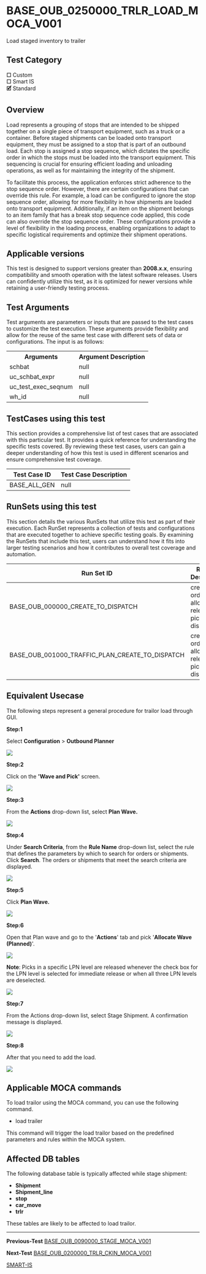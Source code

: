 # **BASE_OUB_0250000_TRLR_LOAD_MOCA_V001**


<!-- SMART_DOC_GEN_TEST_DESCR - Start -->
Load staged inventory to trailer
<!-- SMART_DOC_GEN_TEST_DESCR - End -->

## **Test Category**

**☐** Custom  
**☐** Smart IS  
**🗹** Standard  

## **Overview**

Load represents a grouping of stops that are intended to be shipped together on a single piece of transport equipment, such as a truck or a container. Before staged shipments can be loaded onto transport equipment, they must be assigned to a stop that is part of an outbound load. Each stop is assigned a stop sequence, which dictates the specific order in which the stops must be loaded into the transport equipment. This sequencing is crucial for ensuring efficient loading and unloading operations, as well as for maintaining the integrity of the shipment.

To facilitate this process, the application enforces strict adherence to the stop sequence order. However, there are certain configurations that can override this rule. For example, a load can be configured to ignore the stop sequence order, allowing for more flexibility in how shipments are loaded onto transport equipment. Additionally, if an item on the shipment belongs to an item family that has a break stop sequence code applied, this code can also override the stop sequence order. These configurations provide a level of flexibility in the loading process, enabling organizations to adapt to specific logistical requirements and optimize their shipment operations.

## **Applicable versions**

This test is designed to support versions greater than **2008.x.x**,
ensuring compatibility and smooth operation with the latest software
releases. Users can confidently utilize this test, as it is optimized
for newer versions while retaining a user-friendly testing process.

## **Test Arguments**

Test arguments are parameters or inputs that are passed to the test
cases to customize the test execution. These arguments provide
flexibility and allow for the reuse of the same test case with different
sets of data or configurations. The input is as follows:


<!-- SMART_DOC_GEN_TEST_ARG - Start -->
<table>
<tr><th>Arguments</th><th>Argument Description</th></tr>
<tr><td>schbat</td><td>null</td></tr>
<tr><td>uc_schbat_expr</td><td>null</td></tr>
<tr><td>uc_test_exec_seqnum</td><td>null</td></tr>
<tr><td>wh_id</td><td>null</td></tr>
</table>
<!-- SMART_DOC_GEN_TEST_ARG - End -->

## **TestCases using this test**

This section provides a comprehensive list of test cases that are associated with this particular test. It provides a quick reference for understanding the specific tests covered. By reviewing these test cases, users can gain a deeper understanding of how this test is used in different scenarios and ensure comprehensive test coverage.


<!-- SMART_DOC_GEN_TEST_CASE_USING_THIS - Start -->
| Test Case ID | Test Case Description |
| ------------ | --------------------- |
| BASE_ALL_GEN | null |

<!-- SMART_DOC_GEN_TEST_CASE_USING_THIS - End -->

## **RunSets using this test**

This section details the various RunSets that utilize this test as part of their execution. Each RunSet represents a collection of tests and configurations that are executed together to achieve specific testing goals. By examining the RunSets that include this test, users can understand how it fits into larger testing scenarios and how it contributes to overall test coverage and automation.


<!-- SMART_DOC_GEN_RUN_SET_USING_THIS - Start -->
| Run Set ID | Run Set Description |
| ---------- | ------------------- |
| BASE_OUB_000000_CREATE_TO_DISPATCH | create order, plan, allocate, release, pick, dispatch |
| BASE_OUB_001000_TRAFFIC_PLAN_CREATE_TO_DISPATCH | create order, plan, allocate, release, pick, dispatch |

<!-- SMART_DOC_GEN_RUN_SET_USING_THIS - End -->

## **Equivalent Usecase**

The following steps represent a general procedure for trailor load through GUI.

**Step:1**

Select **Configuration** > **Outbound Planner**

![](BASE_OUB_0250000_TRLR_LOAD_MOCA_V001.png)

**Step:2**

Click on the **'Wave and Pick'** screen.

![](BASE_OUB_0250000_TRLR_LOAD_MOCA_V001/image2.png)

**Step:3**

From the **Actions** drop-down list, select **Plan Wave.**

![](BASE_OUB_0250000_TRLR_LOAD_MOCA_V001/image3.png)

**Step:4**

Under **Search Criteria**, from the **Rule Name** drop-down list, select the rule that defines the parameters by which to search for orders or shipments. Click **Search**. The orders or shipments that meet the search criteria are displayed.

![](BASE_OUB_0250000_TRLR_LOAD_MOCA_V001/image4.png)

**Step:5**

Click **Plan Wave.**

![](BASE_OUB_0250000_TRLR_LOAD_MOCA_V001/image5.png)

**Step:6**

Open that Plan wave and go to the '**Actions**' tab and pick '**Allocate Wave (Planned)**'.

![](BASE_OUB_0250000_TRLR_LOAD_MOCA_V001/image6.png)

**Note**: Picks in a specific LPN level are released whenever the check box for the LPN level is selected for immediate release or when all three LPN levels are deselected.

![](BASE_OUB_0250000_TRLR_LOAD_MOCA_V001/image7.png)

**Step:7**

From the Actions drop-down list, select Stage Shipment. A confirmation message is displayed.

![](BASE_OUB_0250000_TRLR_LOAD_MOCA_V001/image8.png)

**Step:8**

After that you need to add the load.

![](BASE_OUB_0250000_TRLR_LOAD_MOCA_V001/image9.png)


## **Applicable MOCA commands**

To load trailor using the MOCA command, you can use the following command.

- load trailer

This command will trigger the load trailor based on the predefined parameters and rules within the MOCA system.

## **Affected DB tables**

The following database table is typically affected while stage shipment:

- **Shipment**
- **Shipment_line**
- **stop**
- **car_move**
- **trlr**

These tables are likely to be affected to load trailor.

---

**Previous-Test**
 [BASE_OUB_0090000_STAGE_MOCA_V001](./tests_docs/BASE_OUB_0090000_STAGE_MOCA_V001.md)
 
**Next-Test**
  [BASE_OUB_0200000_TRLR_CKIN_MOCA_V001](./tests_docs/BASE_OUB_0200000_TRLR_CKIN_MOCA_V001.md)
  
[SMART-IS](https://www.smart-is.pk) 